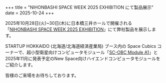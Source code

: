 +++
title = "NIHONBASHI SPACE WEEK 2025 EXHIBITION にて製品展示"
date = 2025-10-24
+++

2025年10月28日(火)~30日(木)に日本橋三井ホールで開催される「[NIHONBASHI SPACE WEEK 2025 EXHIBITION](https://www.crossu.org/spaceweek/exhibition/)」にて弊社製品を展示します。

STARTUP HOKKAIDO (北海道/北海道経済産業局) ブース内の Space Cubics コーナーで、超小型衛星向けコンピュータモジュール「[SC-OBC Module A1](https://spacecubics.com/products/scobc_a1/)」と2025年11月に発表予定のNew Space向けハイエンドコンピュータモジュールをご紹介します。

皆様のご来場をお待ちしております。
